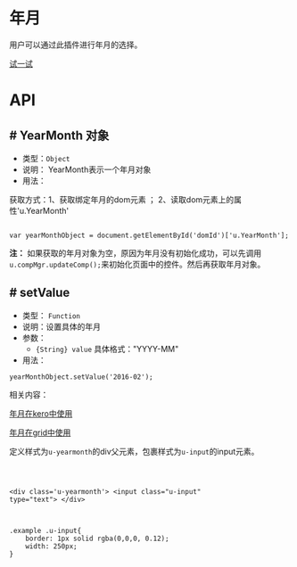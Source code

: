 # 年月

用户可以通过此插件进行年月的选择。




[试一试](http://tinper.org/webide/#/demos/ui/yearmonth)

# API

## \# YearMonth 对象

* 类型：`Object`
* 说明： YearMonth表示一个年月对象
* 用法：

获取方式：1、获取绑定年月的dom元素 ； 2、读取dom元素上的属性'u.YearMonth'

```

var yearMonthObject = document.getElementById('domId')['u.YearMonth'];

```

**注：** 如果获取的年月对象为空，原因为年月没有初始化成功，可以先调用`u.compMgr.updateComp();`来初始化页面中的控件。然后再获取年月对象。


## \# setValue 
* 类型： `Function`
* 说明：设置具体的年月
* 参数：
	* `{String} value` 具体格式："YYYY-MM"
* 用法：

```
yearMonthObject.setValue('2016-02');

```


相关内容：

[年月在kero中使用](http://tinper.org/dist/kero/docs/ex_yearmonth.html)    

[年月在grid中使用](http://tinper.org/webide/#/demos/grids/edit)




定义样式为`u-yearmonth`的div父元素，包裹样式为`u-input`的input元素。
<div class="examples-code"><pre><code>

&lt;div class='u-yearmonth'>
    &lt;input class="u-input" type="text">
&lt;/div></code></pre>
</div>

<div class="examples-code"><pre><code>
.example .u-input{
	border: 1px solid rgba(0,0,0, 0.12);
	width: 250px;
}</code></pre>
</div>


